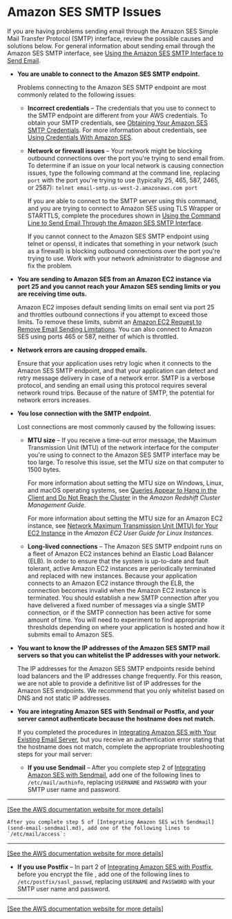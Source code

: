 # Amazon SES SMTP Issues<a name="smtp-issues"></a>

If you are having problems sending email through the Amazon SES Simple Mail Transfer Protocol \(SMTP\) interface, review the possible causes and solutions below\. For general information about sending email through the Amazon SES SMTP interface, see [Using the Amazon SES SMTP Interface to Send Email](send-email-smtp.md)\.
+ **You are unable to connect to the Amazon SES SMTP endpoint\.**

  Problems connecting to the Amazon SES SMTP endpoint are most commonly related to the following issues:
  + **Incorrect credentials** – The credentials that you use to connect to the SMTP endpoint are different from your AWS credentials\. To obtain your SMTP credentials, see [Obtaining Your Amazon SES SMTP Credentials](smtp-credentials.md)\. For more information about credentials, see [Using Credentials With Amazon SES](using-credentials.md)\.
  + **Network or firewall issues** – Your network might be blocking outbound connections over the port you're trying to send email from\. To determine if an issue on your local network is causing connection issues, type the following command at the command line, replacing `port` with the port you're trying to use \(typically 25, 465, 587, 2465, or 2587\): `telnet email-smtp.us-west-2.amazonaws.com port`

    If you are able to connect to the SMTP server using this command, and you are trying to connect to Amazon SES using TLS Wrapper or STARTTLS, complete the procedures shown in [Using the Command Line to Send Email Through the Amazon SES SMTP Interface](send-email-smtp-client-command-line.md)\.

    If you cannot connect to the Amazon SES SMTP endpoint using telnet or openssl, it indicates that something in your network \(such as a firewall\) is blocking outbound connections over the port you're trying to use\. Work with your network administrator to diagnose and fix the problem\.
+ **You are sending to Amazon SES from an Amazon EC2 instance via port 25 and you cannot reach your Amazon SES sending limits or you are receiving time outs\.**

  Amazon EC2 imposes default sending limits on email sent via port 25 and throttles outbound connections if you attempt to exceed those limits\. To remove these limits, submit an [Amazon EC2 Request to Remove Email Sending Limitations](https://aws-portal.amazon.com/gp/aws/html-forms-controller/contactus/ec2-email-limit-rdns-request)\. You can also connect to Amazon SES using ports 465 or 587, neither of which is throttled\.
+ **Network errors are causing dropped emails\.**

  Ensure that your application uses retry logic when it connects to the Amazon SES SMTP endpoint, and that your application can detect and retry message delivery in case of a network error\. SMTP is a verbose protocol, and sending an email using this protocol requires several network round trips\. Because of the nature of SMTP, the potential for network errors increases\.
+ **You lose connection with the SMTP endpoint\.**

  Lost connections are most commonly caused by the following issues:
  + **MTU size** – If you receive a time\-out error message, the Maximum Transmission Unit \(MTU\) of the network interface for the computer you're using to connect to the Amazon SES SMTP interface may be too large\. To resolve this issue, set the MTU size on that computer to 1500 bytes\.

    For more information about setting the MTU size on Windows, Linux, and macOS operating systems, see [ Queries Appear to Hang in the Client and Do Not Reach the Cluster](http://docs.aws.amazon.com/redshift/latest/mgmt/connecting-drop-issues.html) in the *Amazon Redshift Cluster Management Guide*\.

    For more information about setting the MTU size for an Amazon EC2 instance, see [ Network Maximum Transmission Unit \(MTU\) for Your EC2 Instance](http://docs.aws.amazon.com/AWSEC2/latest/UserGuide/network_mtu.html) in the *Amazon EC2 User Guide for Linux Instances*\.
  + **Long\-lived connections** – The Amazon SES SMTP endpoint runs on a fleet of Amazon EC2 instances behind an Elastic Load Balancer \(ELB\)\. In order to ensure that the system is up\-to\-date and fault tolerant, active Amazon EC2 instances are periodically terminated and replaced with new instances\. Because your application connects to an Amazon EC2 instance through the ELB, the connection becomes invalid when the Amazon EC2 instance is terminated\. You should establish a new SMTP connection after you have delivered a fixed number of messages via a single SMTP connection, or if the SMTP connection has been active for some amount of time\. You will need to experiment to find appropriate thresholds depending on where your application is hosted and how it submits email to Amazon SES\.
+ **You want to know the IP addresses of the Amazon SES SMTP mail servers so that you can whitelist the IP addresses with your network\.**

  The IP addresses for the Amazon SES SMTP endpoints reside behind load balancers and the IP addresses change frequently\. For this reason, we are not able to provide a definitive list of IP addresses for the Amazon SES endpoints\. We recommend that you only whitelist based on DNS and not static IP addresses\.
+ **You are integrating Amazon SES with Sendmail or Postfix, and your server cannot authenticate because the hostname does not match\.**

  If you completed the procedures in [Integrating Amazon SES with Your Existing Email Server](send-email-smtp-existing-server.md), but you receive an authentication error stating that the hostname does not match, complete the appropriate troubleshooting steps for your mail server:
  + **If you use Sendmail** – After you complete step 2 of [Integrating Amazon SES with Sendmail](send-email-sendmail.md), add one of the following lines to `/etc/mail/authinfo`, replacing `USERNAME` and `PASSWORD` with your SMTP user name and password\.  
****    
[\[See the AWS documentation website for more details\]](http://docs.aws.amazon.com/ses/latest/DeveloperGuide/smtp-issues.html)

    After you complete step 5 of [Integrating Amazon SES with Sendmail](send-email-sendmail.md), add one of the following lines to `/etc/mail/access`:  
****    
[\[See the AWS documentation website for more details\]](http://docs.aws.amazon.com/ses/latest/DeveloperGuide/smtp-issues.html)
  + **If you use Postfix** – In part 2 of [Integrating Amazon SES with Postfix](postfix.md), before you encrypt the file , add one of the following lines to `/etc/postfix/sasl_passwd`, replacing `USERNAME` and `PASSWORD` with your SMTP user name and password\.  
****    
[\[See the AWS documentation website for more details\]](http://docs.aws.amazon.com/ses/latest/DeveloperGuide/smtp-issues.html)
